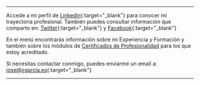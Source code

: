 <hr size="5px" color="#268BD4" />

Accede a mi perfil de [Linkedin](https://www.linkedin.com/in/joseramongg){:target="_blank"} para conocer mi trayectoria profesional. También puedes consultar información que comparto en: [Twitter](https://twitter.com/joseramongg){:target="_blank"} y [Facebook](https://www.facebook.com/joseramon.garcia.3382/){:target="_blank"}  

En el menú encontrarás información sobre mi Experiencia y Formación y también sobre los módulos de [Certificados de Profesionalidad](docencia.md) para los que estoy acreditado.  

Si necesitas contactar conmigo, puedes enviarme un email a: [jose@jrgarcia.es](mailto:jose@jrgarcia.es){:target="_blank"}   

<hr size="5px" color="#268BD4" />


<a href="https://linkedin.com/in/joseramongg" target="_blank"><i class="fa fa-linkedin"></i></a>
<a href="https://github.com/joseramongg" target="_blank"><i class="fa fa-github"></i></a>